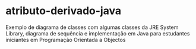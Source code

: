 # atributo-derivado-java
Exemplo de diagrama de classes com algumas classes da JRE System Library, diagrama de sequência e implementação em Java para estudantes iniciantes em Programação Orientada a Objectos
